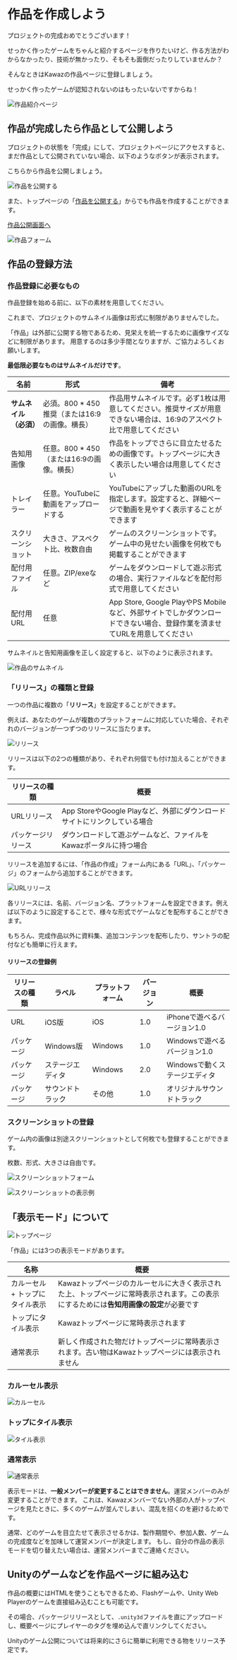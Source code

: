 # 作品を作成しよう

プロジェクトの完成おめでとうございます！

せっかく作ったゲームをちゃんと紹介するページを作りたいけど、作る方法がわからなかったり、技術が無かったり、そもそも面倒だったりしていませんか？

そんなときはKawazの作品ページに登録しましょう。

せっかく作ったゲームが認知されないのはもったいないですからね！

![作品紹介ページ](/statics/img/help/product_detail.png)

## 作品が完成したら作品として公開しよう

プロジェクトの状態を「完成」にして、プロジェクトページにアクセスすると、まだ作品として公開されていない場合、以下のようなボタンが表示されます。

こちらから作品を公開しましょう。

![作品を公開する](/statics/img/help/publish_button.png)

また、トップページの「[作品を公開する](/products/create/)」からでも作品を作成することができます。

[作品公開画面へ](http://kawaz.org/products/create)

![作品フォーム](../../../statics/img/help/product_form.png)

## 作品の登録方法

### 作品登録に必要なもの

作品登録を始める前に、以下の素材を用意してください。

これまで、プロジェクトのサムネイル画像は形式に制限がありませんでした。

「作品」は外部に公開する物であるため、見栄えを統一するために画像サイズなどに制限があります。
用意するのは多少手間となりますが、ご協力よろしくお願いします。


**最低限必要なものはサムネイルだけです**。


|名前|形式|備考|
|-----|--------|---------|
|**サムネイル（必須）** | 必須。800 * 450推奨（または16:9の画像。横長） | 作品用サムネイルです。必ず1枚は用意してください。推奨サイズが用意できない場合は、16:9のアスペクト比で用意してください |
|告知用画像 | 任意。800 * 450（または16:9の画像。横長） | 作品をトップでさらに目立たせるための画像です。トップページに大きく表示したい場合は用意してください |
|トレイラー | 任意。YouTubeに動画をアップロードする | YouTubeにアップした動画のURLを指定します。設定すると、詳細ページで動画を見やすく表示することができます |
|スクリーンショット | 大きさ、アスペクト比、枚数自由 | ゲームのスクリーンショットです。ゲーム中の見せたい画像を何枚でも掲載することができます |
|配付用ファイル | 任意。ZIP/exeなど | ゲームをダウンロードして遊ぶ形式の場合、実行ファイルなどを配付形式で用意してください |
|配付用URL | 任意 | App Store, Google PlayやPS Mobileなど、外部サイトでしかダウンロードできない場合、登録作業を済ませてURLを用意してください |

サムネイルと告知用画像を正しく設定すると、以下のように表示されます。

![作品のサムネイル](/statics/img/help/product_thumbnail.png)


### 「リリース」の種類と登録

一つの作品に複数の「**リリース**」を設定することができます。

例えば、あなたのゲームが複数のプラットフォームに対応していた場合、それぞれのバージョンが一つずつのリリースに当たります。

![リリース](/statics/img/help/releases.png)

リリースは以下の2つの種類があり、それぞれ何個でも付け加えることができます。

|リリースの種類|概要|
|------------|----|
|URLリリース | App StoreやGoogle Playなど、外部にダウンロードサイトにリンクしている場合 |
|パッケージリリース | ダウンロードして遊ぶゲームなど、ファイルをKawazポータルに持つ場合 |

リリースを追加するには、「作品の作成」フォーム内にある「URL」、「パッケージ」のフォームから追加することができます。

![URLリリース](/statics/img/help/url_release.png)

各リリースには、名前、バージョン名、プラットフォームを設定できます。例えば以下のように設定することで、様々な形式でゲームなどを配布することができます。

もちろん、完成作品以外に資料集、追加コンテンツを配布したり、サントラの配付なども簡単に行えます。

#### リリースの登録例

|リリースの種類|ラベル|プラットフォーム|バージョン|概要|
|-----------|----|---------|--------------|-----|
|URL | iOS版 | iOS | 1.0 | iPhoneで遊べるバージョン1.0 |
|パッケージ | Windows版 | Windows | 1.0 | Windowsで遊べるバージョン1.0 |
|パッケージ | ステージエディタ | Windows | 2.0 | Windowsで動くステージエディタ |
|パッケージ | サウンドトラック | その他 | 1.0 | オリジナルサウンドトラック |



### スクリーンショットの登録

ゲーム内の画像は別途スクリーンショットとして何枚でも登録することができます。

枚数、形式、大きさは自由です。


![スクリーンショットフォーム](../../../statics/img/help/ss_form.png)

![スクリーンショットの表示例](../../../statics/img/help/ss.png)


## 「表示モード」について

![トップページ](../../../statics/img/help/product_advertise_image.png)


「作品」には3つの表示モードがあります。

|名称|概要|
|-------|-----------|
| カルーセル + トップにタイル表示 | Kawazトップページのカルーセルに大きく表示された上、トップページに常時表示されます。この表示にするためには**告知用画像の設定**が必要です |
| トップにタイル表示 | Kawazトップページに常時表示されます |
| 通常表示 | 新しく作成された物だけトップページに常時表示されます。古い物はKawazトップページには表示されません |

### カルーセル表示

![カルーセル](../../../statics/img/help/carousel.png)

### トップにタイル表示

![タイル表示](../../../statics/img/help/tiled.png)

### 通常表示

![通常表示](../../../statics/img/help/product_normal.png)

表示モードは、**一般メンバーが変更することはできません**。運営メンバーのみが変更することができます。
これは、Kawazメンバーでない外部の人がトップページを見たときに、多くのゲームが並んでしまい、混乱を招くのを避けるためです。

通常、どのゲームを目立たせて表示させるかは、製作期間や、参加人数、ゲームの完成度などを加味して運営メンバーが決定します。
もし、自分の作品の表示モードを切り替えたい場合は、運営メンバーまでご連絡ください。

## Unityのゲームなどを作品ページに組み込む

作品の概要にはHTMLを使うこともできるため、Flashゲームや、Unity Web Playerのゲームを直接組み込むことも可能です。

その場合、パッケージリリースとして、`.unity3d`ファイルを直にアップロードし、概要ページにプレイヤーのタグを埋め込んで直リンクしてください。

Unityのゲーム公開については将来的にさらに簡単に利用できる物をリリース予定です。
